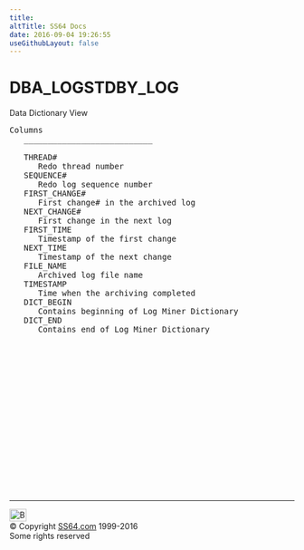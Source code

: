 ```yaml
---
title:
altTitle: SS64 Docs
date: 2016-09-04 19:26:55
useGithubLayout: false
---
```

<!-- #BeginLibraryItem "/Library/head_orad.lbi" --><!-- #EndLibraryItem --><h1>DBA_LOGSTDBY_LOG </h1><p> Data Dictionary View </p> 
 
<pre>Columns
   ___________________________
 
   THREAD#
      Redo thread number
   SEQUENCE#
      Redo log sequence number
   FIRST_CHANGE#
      First change# in the archived log
   NEXT_CHANGE#
      First change in the next log
   FIRST_TIME
      Timestamp of the first change
   NEXT_TIME
      Timestamp of the next change
   FILE_NAME
      Archived log file name
   TIMESTAMP
      Time when the archiving completed
   DICT_BEGIN
      Contains beginning of Log Miner Dictionary
   DICT_END
      Contains end of Log Miner Dictionary

</pre><!-- #BeginLibraryItem "/Library/foot_orad.lbi" --><p>
<!-- oracle-footer -->
<ins class="adsbygoogle" style="display:inline-block;width:300px;height:250px" data-ad-client="ca-pub-6140977852749469" data-ad-slot="4275490898"></ins>
<script>
(adsbygoogle = window.adsbygoogle || []).push({});
</script></p>
<hr>
<div id="bl" class="footer"><a href="DBA_LOGSTDBY_LOG.html#"><img src="../images/top.png" width="30" height="22" alt="Back to the Top"></a></div>
<div id="br" class="footer, tagline">© Copyright <a href="http://ss64.com/">SS64.com</a> 1999-2016<br>
Some rights reserved</div>
<!-- #EndLibraryItem -->

